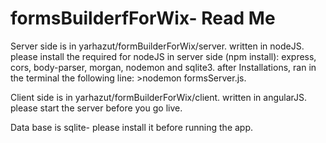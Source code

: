 # formsBuilderfForWix- Read Me
Server side is in yarhazut/formBuilderForWix/server.
written in nodeJS. 
please install the required for nodeJS in server side (npm install): express, cors, body-parser, morgan, nodemon and sqlite3.
after Installations, ran in the terminal the following line: >nodemon formsServer.js.

Client side is in yarhazut/formBuilderForWix/client.
written in angularJS.
please start the server before you go live.

Data base is sqlite- please install it before running the app.

